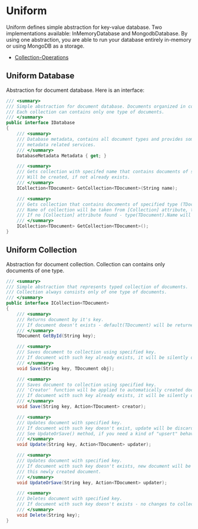 Uniform
=======

Uniform defines simple abstraction for key-value database. Two implementations available: InMemoryDatabase 
and MongodbDatabase. By using one abstraction, you are able to run your database entirely in-memory or using MongoDB
as a storage.

  * [Collection-Operations](/paralect/uniform/wiki/Collection-Operations)


## Uniform Database


Abstraction for document database. Here is an interface:

```csharp
/// <summary>
/// Simple abstraction for document database. Documents organized in collections. 
/// Each collection can contains only one type of documents.
/// </summary>
public interface IDatabase
{
    /// <summary>
    /// Database metadata, contains all document types and provides some
    /// metadata related services.
    /// </summary>
    DatabaseMetadata Metadata { get; }

    /// <summary>
    /// Gets collection with specifed name that contains documents of specified type (TDocument)
    /// Will be created, if not already exists.
    /// </summary>
    ICollection<TDocument> GetCollection<TDocument>(String name);

    /// <summary>
    /// Gets collection that contains documents of specified type (TDocument). Will be created, if not already exists.
    /// Name of collection will be taken from [Collection] attribute, that you can put on document class.
    /// If no [Collection] attribute found - type(TDocument).Name will be used for name.
    /// </summary>
    ICollection<TDocument> GetCollection<TDocument>();
}
```


## Uniform Collection


Abstraction for document collection. Collection can contains only documents of one type.

```csharp
/// <summary>
/// Simple abstraction that represents typed collection of documents.
/// Collection always consists only of one type of documents.
/// </summary>
public interface ICollection<TDocument>
{
    /// <summary>
    /// Returns document by it's key. 
    /// If document doesn't exists - default(TDocument) will be returned.
    /// </summary>
    TDocument GetById(String key);

    /// <summary>
    /// Saves document to collection using specified key.
    /// If document with such key already exists, it will be silently overwritten.
    /// </summary>
    void Save(String key, TDocument obj);

    /// <summary>
    /// Saves document to collection using specified key. 
    /// 'Creator' function will be applied to automatically created document of type TDocument.
    /// If document with such key already exists, it will be silently overwritten.
    /// </summary>
    void Save(String key, Action<TDocument> creator);

    /// <summary>
    /// Updates document with specified key.
    /// If document with such key doesn't exist, update will be discarded - i.e. no changes  to collection will be made. 
    /// See UpdateOrSave() method, if you need a kind of "upsert" behaviour.
    /// </summary>
    void Update(String key, Action<TDocument> updater);

    /// <summary>
    /// Updates document with specified key.
    /// If document with such key doesn't exists, new document will be created and 'updater' function will be applied to 
    /// this newly created document.
    /// </summary>
    void UpdateOrSave(String key, Action<TDocument> updater);

    /// <summary>
    /// Deletes document with specified key.
    /// If document with such key doesn't exists - no changes to collection will be made.
    /// </summary>
    void Delete(String key);
}
```

